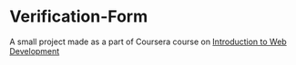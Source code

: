 # Verification-Form
A small project made as a part of Coursera course on [Introduction to Web Development](https://www.coursera.org/learn/web-development)

